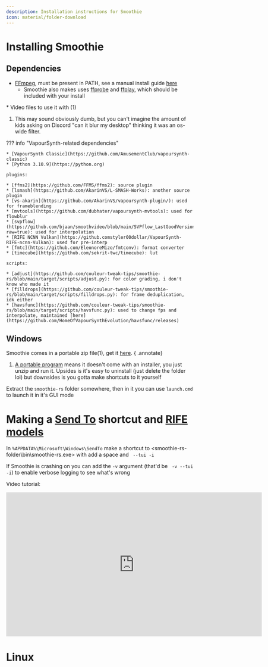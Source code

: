 ```yaml
---
description: Installation instructions for Smoothie
icon: material/folder-download
---
```


# Installing Smoothie

## Dependencies

* [FFmpeg](https://ffmpeg.org), must be present in PATH, see a manual install guide [here](https://youtu.be/WwWITnuWQW4)
    * Smoothie also makes uses [ffprobe](https://ffmpeg.org/ffprobe.html#Description) and [ffplay](https://ffmpeg.org/ffplay.html#Description), which should be included with your install

<div class="annotate" markdown>* Video files to use it with (1)</div>

1. This may sound obviously dumb, but you can't imagine the amount of kids asking on Discord "can it blur my desktop" thinking it was an os-wide filter.

??? info "VapourSynth-related dependencies"

    * [VapourSynth Classic](https://github.com/AmusementClub/vapoursynth-classic)
    * [Python 3.10.9](https://python.org)

    plugins:

    * [ffms2](https://github.com/FFMS/ffms2): source plugin
    * [lsmash](https://github.com/AkarinVS/L-SMASH-Works): another source plugin
    * [vs-akarin](https://github.com/AkarinVS/vapoursynth-plugin/): used for frameblending
    * [mvtools](https://github.com/dubhater/vapoursynth-mvtools): used for flowblur
    * [svpflow](https://github.com/bjaan/smoothvideo/blob/main/SVPflow_LastGoodVersions.7z?raw=true): used for interpolation
    * [RIFE NCNN Vulkan](https://github.comstyler00dollar/VapourSynth-RIFE-ncnn-Vulkan): used for pre-interp
    * [fmtc](https://github.com/EleonoreMizo/fmtconv): format converter
    * [timecube](https://github.com/sekrit-twc/timecube): lut

    scripts:

    * [adjust](https://github.com/couleur-tweak-tips/smoothie-rs/blob/main/target/scripts/adjust.py): for color grading, i don't know who made it
    * [filldrops](https://github.com/couleur-tweak-tips/smoothie-rs/blob/main/target/scripts/filldrops.py): for frame deduplication, idk either
    * [havsfunc](https://github.com/couleur-tweak-tips/smoothie-rs/blob/main/target/scripts/havsfunc.py): used to change fps and interpolate, maintained [here](https://github.com/HomeOfVapourSynthEvolution/havsfunc/releases)



## Windows

Smoothie comes in a portable zip file(1), get it [here](https://github.com/couleur-tweak-tips/smoothie-rs/releases).
{ .annotate}

1. [A portable program](https://en.wikipedia.org/wiki/Portable_application#Portable_application) means it doesn't come with an installer, you just unzip and run it. Upsides is it's easy to uninstall (just delete the folder lol) but downsides is you gotta make shortcuts to it yourself

Extract the `smoothie-rs` folder somewhere, then in it you can use `launch.cmd` to launch it in it's GUI mode


# Making a [Send To](../sendto.md) shortcut and [RIFE models](./recipe.md#pre-interp)

In `%APPDATA%\Microsoft\Windows\SendTo` make a shortcut to <smoothie-rs-folder\bin\smoothie-rs.exe> with add a space and ` --tui -i`

If Smoothie is crashing on you can add the `-v` argument (that'd be ` -v --tui -i`) to enable verbose logging to see what's wrong

Video tutorial:

<iframe width="688" height="387" src="https://www.youtube.com/embed/RfPDgoMuSWg?start=20&color=white" frameborder=0 allowfullscreen></iframe>

# Linux



<!--
it'd be cool to be able to opt-in to use invidious instance for vids 

<iframe width='640' height='360' src='https://invidious.io.lol/embed/RfPDgoMuSWg?start=20'  frameborder=0 allowfullscreen></iframe> 


-->

